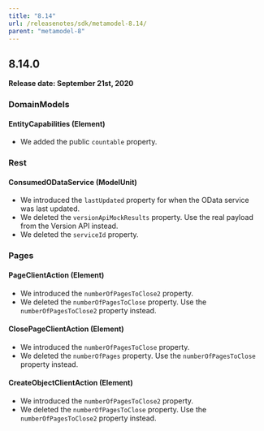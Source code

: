 ```yaml
---
title: "8.14"
url: /releasenotes/sdk/metamodel-8.14/
parent: "metamodel-8"
---
```


## 8.14.0

**Release date: September 21st, 2020** 
 
### DomainModels

#### EntityCapabilities (Element)

* We added the public `countable` property.

### Rest

#### ConsumedODataService (ModelUnit)

* We introduced the `lastUpdated` property for when the OData service was last updated.
* We deleted the `versionApiMockResults` property. Use the real payload from the Version API instead.
* We deleted the `serviceId` property.

### Pages

#### PageClientAction (Element)

* We introduced the `numberOfPagesToClose2` property.
* We deleted the `numberOfPagesToClose` property. Use the `numberOfPagesToClose2` property instead.

#### ClosePageClientAction (Element)

* We introduced the `numberOfPagesToClose` property.
* We deleted the `numberOfPages` property. Use the `numberOfPagesToClose` property instead.

#### CreateObjectClientAction (Element)

* We introduced the `numberOfPagesToClose2` property.
* We deleted the `numberOfPagesToClose` property. Use the `numberOfPagesToClose2` property instead.
